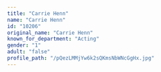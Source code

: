 ```yaml
---
title: "Carrie Henn"
name: "Carrie Henn"
id: "10206"
original_name: "Carrie Henn"
known_for_department: "Acting"
gender: "1"
adult: "false"
profile_path: "/pQezLMMjYw6k2sQKmsNbWNcGgHx.jpg"
---
```

